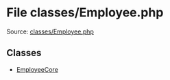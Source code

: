 File classes/Employee.php
=========

Source: [classes/Employee.php](https://github.com/PrestaShop/PrestaShop/blob/1.5.0.1/classes/Employee.php)


Classes
-------

* [EmployeeCore](class.EmployeeCore.md)

